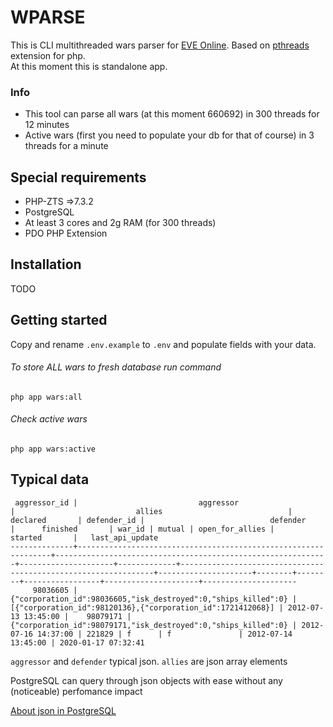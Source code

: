 # WPARSE

This is CLI multithreaded wars parser for [EVE Online](https://www.eveonline.com/). Based on [pthreads](https://www.php.net/manual/en/book.pthreads.php) extension for php.
<br>
At this moment this is standalone app.

### Info

- This tool can parse all wars (at this moment 660692) in 300 threads for 12 minutes
- Active wars (first you need to populate your db for that of course) in 3 threads for a minute


## Special requirements

- PHP-ZTS =>7.3.2
- PostgreSQL
- At least 3 cores and 2g RAM (for 300 threads)
- PDO PHP Extension


## Installation

TODO


## Getting started


Copy and rename `.env.example` to `.env` and populate fields with your data.

###### To store ALL wars to fresh database run command

`php app wars:all`

###### Check active wars

`php app wars:active`



## Typical data

```
 aggressor_id |                           aggressor                            |                           allies                            |      declared       | defender_id |                            defender                            |      finished       | war_id | mutual | open_for_allies |       started       |   last_api_update   
--------------+----------------------------------------------------------------+-------------------------------------------------------------+---------------------+-------------+----------------------------------------------------------------+---------------------+--------+--------+-----------------+---------------------+---------------------
     98036605 | {"corporation_id":98036605,"isk_destroyed":0,"ships_killed":0} | [{"corporation_id":98120136},{"corporation_id":1721412068}] | 2012-07-13 13:45:00 |    98079171 | {"corporation_id":98079171,"isk_destroyed":0,"ships_killed":0} | 2012-07-16 14:37:00 | 221829 | f      | f               | 2012-07-14 13:45:00 | 2020-01-17 07:32:41

```

`aggressor` and `defender` typical json. `allies` are json array elements

PostgreSQL can query through json objects with ease without any (noticeable) perfomance impact

[About json in PostgreSQL](https://www.postgresql.org/docs/9.3/functions-json.html)
